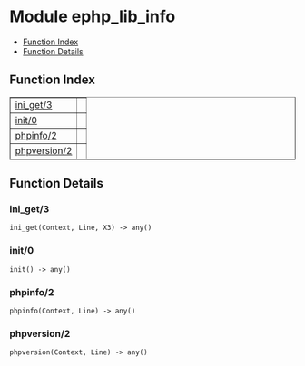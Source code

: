 

# Module ephp_lib_info #
* [Function Index](#index)
* [Function Details](#functions)

<a name="index"></a>

## Function Index ##


<table width="100%" border="1" cellspacing="0" cellpadding="2" summary="function index"><tr><td valign="top"><a href="#ini_get-3">ini_get/3</a></td><td></td></tr><tr><td valign="top"><a href="#init-0">init/0</a></td><td></td></tr><tr><td valign="top"><a href="#phpinfo-2">phpinfo/2</a></td><td></td></tr><tr><td valign="top"><a href="#phpversion-2">phpversion/2</a></td><td></td></tr></table>


<a name="functions"></a>

## Function Details ##

<a name="ini_get-3"></a>

### ini_get/3 ###

`ini_get(Context, Line, X3) -> any()`

<a name="init-0"></a>

### init/0 ###

`init() -> any()`

<a name="phpinfo-2"></a>

### phpinfo/2 ###

`phpinfo(Context, Line) -> any()`

<a name="phpversion-2"></a>

### phpversion/2 ###

`phpversion(Context, Line) -> any()`

